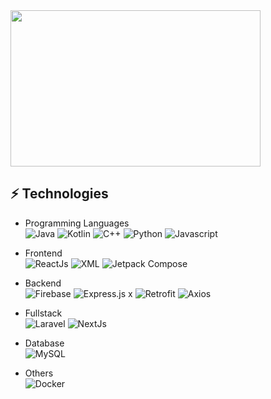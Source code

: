 <img src="https://i.giphy.com/media/v1.Y2lkPTc5MGI3NjExZWF3d2Y5NGIzNmNocGcydmcwMHFheXBwZ2Z4YW1ybGIwazJuZjljNyZlcD12MV9pbnRlcm5hbF9naWZfYnlfaWQmY3Q9Zw/gYhXxqjugpuKI/giphy.gif" width="400" height="250">

## ⚡ Technologies
- Programming Languages     
![Java](https://img.shields.io/badge/Java-red?style=flat-square&logo=java) 
![Kotlin]( https://img.shields.io/badge/Kotlin-black?style=flat-square&logo=kotlin) 
![C++](https://img.shields.io/badge/-C++-00599C?style=flat-square&logo=c)
![Python](https://img.shields.io/badge/Python-3776AB?style=flat-square)
![Javascript](https://img.shields.io/badge/javascript-blue?logo=javascript)

- Frontend  
![ReactJs](https://img.shields.io/badge/ReactJs-blue?style=for-square&logo=react&logoColor=white)
![XML](https://img.shields.io/badge/XML-orange?style=for-square&logo=android&logoColor=white)
![Jetpack Compose](https://img.shields.io/badge/Jetpack%20Compose-green?style=for-square&logo=android&logoColor=white)

- Backend  
![Firebase](https://img.shields.io/badge/Firebase-orange?style=flat-square&logo=firebase&logoColor=white)
![Express.js](https://img.shields.io/badge/ExpressJs-green?style=flat-square&logo=expressjs&logoColor=green)
 x 
![Retrofit](https://img.shields.io/badge/retrofit-orange?style=flat-square&logo=retrofit&logoColor=orange)
![Axios](https://img.shields.io/badge/axios-red?style=flat-square&logo=axios&logoColor=white)

- Fullstack  
![Laravel](https://img.shields.io/badge/laravel-%23FF2D20.svg?style=for-square&logo=laravel&logoColor=white)
![NextJs](https://img.shields.io/badge/NextJs-black?style=for-square&logo=nextdotjs&logoColor=white)

- Database  
![MySQL](https://img.shields.io/badge/-MySQL-blue?style=flat-square&logo=mysql&logoColor=white)

- Others  
![Docker](https://img.shields.io/badge/Docker-blue?style=for-square&logo=docker&logoColor=white)



<!--

- API Development & Testing  
![Postman](https://img.shields.io/badge/Postman-orange?style=flat-square&logo=postman&logoColor=white)
![HTTPie](https://img.shields.io/badge/HTTPie-8A2BE2)

- IDE  
![VS Code](https://img.shields.io/badge/-VS%20Code-007ACC?style=flat-square&logo=visual-studio-code)
![Android Studio](https://img.shields.io/badge/-Android%20Studio-3DDC84?style=flat-square&logo=android-studio&logoColor=white)

- Version Control & Collaboration Tools  
![Git](https://img.shields.io/badge/-Git-red?style=flat-square&logo=git&logoColor=white)
![GitHub](https://img.shields.io/badge/-GitHub-181717?style=flat-square&logo=github) -->
